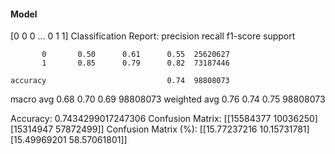 #### Model
[0 0 0 ... 0 1 1]
Classification Report:
              precision    recall  f1-score   support

           0       0.50      0.61      0.55  25620627
           1       0.85      0.79      0.82  73187446

    accuracy                           0.74  98808073
   macro avg       0.68      0.70      0.69  98808073
weighted avg       0.76      0.74      0.75  98808073

Accuracy: 0.7434299017247306
Confusion Matrix:
[[15584377 10036250]
 [15314947 57872499]]
Confusion Matrix (%):
[[15.77237216 10.15731781]
 [15.49969201 58.57061801]]
